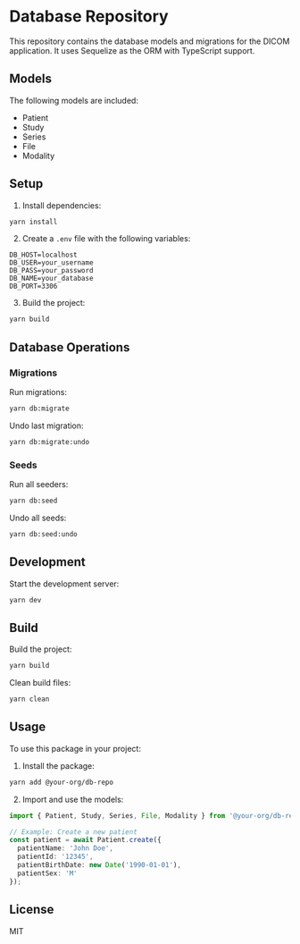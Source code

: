 # Database Repository

This repository contains the database models and migrations for the DICOM application. It uses Sequelize as the ORM with TypeScript support.

## Models

The following models are included:

- Patient
- Study
- Series
- File
- Modality

## Setup

1. Install dependencies:
```bash
yarn install
```

2. Create a `.env` file with the following variables:
```env
DB_HOST=localhost
DB_USER=your_username
DB_PASS=your_password
DB_NAME=your_database
DB_PORT=3306
```

3. Build the project:
```bash
yarn build
```

## Database Operations

### Migrations

Run migrations:
```bash
yarn db:migrate
```

Undo last migration:
```bash
yarn db:migrate:undo
```

### Seeds

Run all seeders:
```bash
yarn db:seed
```

Undo all seeds:
```bash
yarn db:seed:undo
```

## Development

Start the development server:
```bash
yarn dev
```

## Build

Build the project:
```bash
yarn build
```

Clean build files:
```bash
yarn clean
```

## Usage

To use this package in your project:

1. Install the package:
```bash
yarn add @your-org/db-repo
```

2. Import and use the models:
```typescript
import { Patient, Study, Series, File, Modality } from '@your-org/db-repo';

// Example: Create a new patient
const patient = await Patient.create({
  patientName: 'John Doe',
  patientId: '12345',
  patientBirthDate: new Date('1990-01-01'),
  patientSex: 'M'
});
```

## License

MIT
